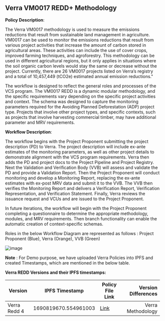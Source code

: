 ## Verra VM0017 REDD+ Methodology

**Policy Description**: 

The Verra VM0017 methodology is used to measure the emissions reductions that result from sustainable land management in agriculture. VM0017 can be used to monitor the emissions reductions that result from various project activities that increase the amount of carbon stored in agricultural areas. These activities can include the use of cover crops, improved farming techniques, and agroforestry. This methodology can be used in different agricultural regions, but it only applies in situations where the soil organic carbon levels would stay the same or decrease without the project. Currently, there are 26 VM0017 projects listed on Verra’s registry and a total of 10,457,449 (tCO2e) estimated annual emission reductions."

The workflow is designed to reflect the general roles and processes of the VCS program. The VM0017 REDD is a dynamic modular methodology, and the specific requirements vary depending on the specific project activities and context. The schema was designed to capture the monitoring parameters required for the Avoiding Planned Deforestation (ADP) project type. Projects that involve other project types, and specific contexts, such as projects that involve harvesting commercial timber, may have additional parameter and MRV requirements. 


**Workflow Description**:

The workflow begins with the Project Proponent submitting the project description (PD) to Verra. The project description will include ex-ante estimates of the monitoring parameters, as well as other project details to demonstrate alignment with the VCS program requirements. Verra then adds the PD and project docs to the Project Pipeline and Project Registry. Next the Validation and Verification Body (VVB) will assess and validate the PD and provide a Validation Report. Then the Project Proponent will conduct monitoring and develop a Monitoring Report, replacing the ex-ante estimates with ex-post MRV data and submit it to the VVB. The VVB then verifies the Monitoring Report and delivers a Verification Report, Verification Representation, and Verification Statement. Finally, Verra reviews the issuance request and VCUs and are issued to the Project Proponent.

In future iterations, the workflow will begin with the Project Proponent completing a questionnaire to determine the appropriate methodology, modules, and MRV requirements. Then branch functionality can enable the automatic creation of context-specific schemas.

Roles in the below Workflow Diagram are represented as follows : Project Proponent (Blue), Verra (Orange), VVB (Green)


![image](https://user-images.githubusercontent.com/79293833/186554269-b68a5631-b4bd-4e40-9daf-e0afc443ff39.png)

**Note** :
For Demo purpose, we have uploaded Verra Policies into IPFS and created Timestamps, which are mentioned in the below table.


**Verra REDD Versions and their IPFS timestamps:**

| Version | IPFS Timestamp | Policy File Link | Version Differences |
|---|---|---|---:|
| Verra Redd 4  | 1690819670.554961003 | [Link](https://github.com/hashgraph/guardian/blob/main/Methodology%20Library/Verra/Verra%20Redd/VM0017/Policies/Verra%20REDD%20Policy%204.policy) | Verra Methodology |
